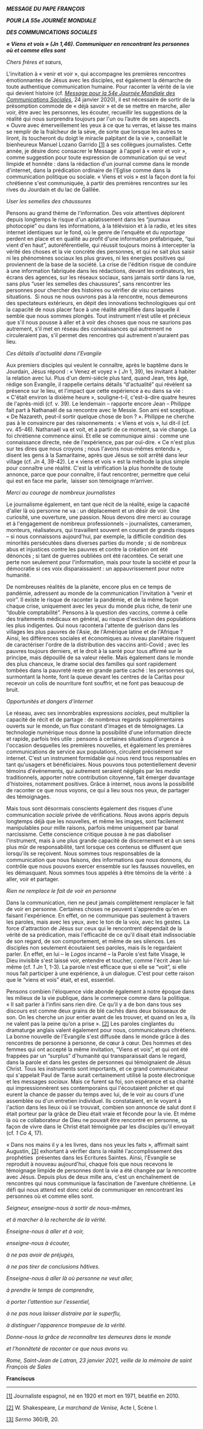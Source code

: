 ***MESSAGE DU PAPE FRANÇOIS***

***POUR LA 55e JOURNÉE MONDIALE***

***DES COMMUNICATIONS SOCIALES***

***« Viens et vois » (Jn 1,46). Communiquer en rencontrant les personnes où et comme elles sont***

*Chers frères et sœurs,*

L'invitation à « venir et voir », qui accompagne les premières rencontres émotionnantes de Jésus avec les disciples, est également la démarche de toute authentique communication humaine. Pour raconter la vérité de la vie qui devient histoire (cf. *[Message pour la 54e Journée Mondiale des Communications Sociales](http://www.vatican.va/content/francesco/fr/messages/communications/documents/papa-francesco_20200124_messaggio-comunicazioni-sociali.html)*, 24 janvier 2020), il est nécessaire de sortir de la présomption commode de « déjà savoir » et de se mettre en marche, aller voir, être avec les personnes, les écouter, recueillir les suggestions de la réalité qui nous surprendra toujours par l'un ou l’autre de ses aspects. « Ouvre avec émerveillement les yeux à ce que tu verras, et laisse tes mains se remplir de la fraîcheur de la sève, de sorte que lorsque les autres te liront, ils toucheront du doigt le miracle palpitant de la vie », conseillait le bienheureux Manuel Lozano Garrido [\[1\]](#_ftn1 "") à ses collègues journalistes. Cette année, je désire donc consacrer le Message  à l'appel à « venir et voir », comme suggestion pour toute expression de communication qui se veut limpide et honnête : dans la rédaction d'un journal comme dans le monde d'internet, dans la prédication ordinaire de l'Eglise comme dans la communication politique ou sociale. « Viens et vois » est la façon dont la foi chrétienne s'est communiquée, à partir des premières rencontres sur les rives du Jourdain et du lac de Galilée.

*User les semelles des chaussures*

Pensons au grand thème de l'information. Des voix attentives déplorent depuis longtemps le risque d'un aplatissement dans les “journaux photocopie” ou dans les informations, à la télévision et à la radio, et les sites internet identiques sur le fond, où le genre de l'enquête et du *reportage* perdent en place et en qualité au profit d'une information préfabriquée, “qui vient d'en haut”, autoréférentielle, qui réussit toujours moins à intercepter la vérité des choses et la vie concrète des personnes, et qui ne sait plus saisir ni les phénomènes sociaux les plus graves, ni les énergies positives qui proviennent de la base de la société. La crise de l'édition risque de conduire à une information fabriquée dans les rédactions, devant les ordinateurs, les écrans des agences, sur les réseaux sociaux, sans jamais sortir dans la rue, sans plus “user les semelles des chaussures”, sans rencontrer les personnes pour chercher des histoires ou vérifier *de visu* certaines situations.  Si nous ne nous ouvrons pas à la rencontre, nous demeurons des spectateurs extérieurs, en dépit des innovations technologiques qui ont la capacité de nous placer face à une réalité amplifiée dans laquelle il semble que nous sommes plongés. Tout instrument n'est utile et précieux que s'il nous pousse à aller et à voir des choses que nous ne saurions pas autrement, s'il met en réseau des connaissances qui autrement ne circuleraient pas, s'il permet des rencontres qui autrement n'auraient pas lieu.

*Ces détails d'actualité dans l'Evangile*

Aux premiers disciples qui veulent le connaître, après le baptême dans le Jourdain, Jésus répond : « Venez et voyez » ( *Jn* 1, 39), les invitant à habiter la relation avec lui. Plus d'un demi-siècle plus tard, quand Jean, très âgé, rédige son Evangile, il rappelle certains détails “d'actualité” qui révèlent sa présence sur le lieu, et l'impact que cette expérience a eu dans sa vie : « C'était environ la dixième heure », souligne-t-il, c'est-à-dire quatre heures de l'après-midi (cf. v. 39). Le lendemain – rapporte encore Jean – Philippe fait part à Nathanaël de sa rencontre avec le Messie. Son ami est sceptique. « De Nazareth, peut-il sortir quelque chose de bon ? ». Philippe ne cherche pas à le convaincre par des raisonnements : « Viens et vois », lui dit-il (cf. vv. 45-46). Nathanaël va et voit, et à partir de ce moment, sa vie change. La foi chrétienne commence ainsi. Et elle se communique ainsi : comme une connaissance directe, née de l'expérience, pas par ouï-dire. « Ce n'est plus sur tes dires que nous croyons ; nous l'avons nous-mêmes entendu », disent les gens à la Samaritaine, après que Jésus se soit arrêté dans leur village (cf. *Jn* 4, 39-42). Le « viens et vois » est la méthode la plus simple pour connaître une réalité. C'est la vérification la plus honnête de toute annonce, parce que pour connaître, il faut rencontrer, permettre que celui qui est en face me parle,  laisser son témoignage m’arriver.

*Merci au courage de nombreux journalistes*

Le journalisme également, en tant que récit de la réalité, exige la capacité d'aller là où personne ne va : un déplacement et un désir de voir. Une curiosité, une ouverture, une passion. Nous devons dire merci au courage et à l'engagement de nombreux professionnels – journalistes, cameramen, monteurs, réalisateurs, qui travaillent souvent en courant de grands risques – si nous connaissons aujourd'hui, par exemple, la difficile condition des minorités persécutées dans diverses parties du monde ; si de nombreux abus et injustices contre les pauvres et contre la création ont été dénoncés ; si tant de guerres oubliées ont été racontées. Ce serait une perte non seulement pour l'information, mais pour toute la société et pour la démocratie si ces voix disparaissaient : un appauvrissement pour notre humanité.

De nombreuses réalités de la planète, encore plus en ce temps de pandémie, adressent au monde de la communication l'invitation à “venir et voir”. Il existe le risque de raconter la pandémie, et de la même façon chaque crise, uniquement avec les yeux du monde plus riche, de tenir une “double comptabilité”. Pensons à la question des vaccins, comme à celle des traitements médicaux en général, au risque d'exclusion des populations les plus indigentes. Qui nous racontera l'attente de guérison dans les villages les plus pauvres de l'Asie, de l'Amérique latine et de l'Afrique ? Ainsi, les différences sociales et économiques au niveau planétaire risquent de caractériser l'ordre de la distribution des vaccins anti-Covid ; avec les pauvres toujours derniers, et le droit à la santé pour tous affirmé sur le principe, mais dépouillé de sa valeur réelle. Mais également dans le monde des plus chanceux, le drame social des familles qui sont rapidement tombées dans la pauvreté reste en grande partie caché : les personnes qui, surmontant la honte, font la queue devant les centres de la Caritas pour recevoir un colis de nourriture font souffrir, et ne font pas beaucoup de bruit.

*Opportunités et dangers d'internet*

Le réseau, avec ses innombrables expressions *sociales*, peut multiplier la capacité de récit et de partage : de nombreux regards supplémentaires ouverts sur le monde, un flux constant d'images et de témoignages. La technologie numérique nous donne la possibilité d'une information directe et rapide, parfois très utile : pensons à certaines situations d'urgence à l'occasion desquelles les premières nouvelles, et également les premières communications de service aux populations, circulent précisément sur internet. C'est un instrument formidable qui nous rend tous responsables en tant qu'usagers et bénéficiaires. Nous pouvons tous potentiellement devenir témoins d'événements, qui autrement seraient négligés par les *media* traditionnels, apporter notre contribution citoyenne, fait émerger davantage d'histoires, notamment positives. Grâce à internet, nous avons la possibilité de raconter ce que nous voyons, ce qui a lieu sous nos yeux, de partager des témoignages.

Mais tous sont désormais conscients également des risques d'une communication *sociale* privée de vérifications. Nous avons appris depuis longtemps déjà que les nouvelles, et même les images, sont facilement manipulables pour mille raisons, parfois même uniquement par banal narcissisme. Cette conscience critique pousse à ne pas diaboliser l'instrument, mais à une plus grande capacité de discernement et à un sens plus mûr de responsabilité, tant lorsque ces contenus se diffusent que lorsqu'ils se reçoivent. Nous sommes tous responsables de la communication que nous faisons, des informations que nous donnons, du contrôle que nous pouvons exercer ensemble sur les fausses nouvelles, en les démasquant. Nous sommes tous appelés à être témoins de la vérité : à aller, voir et partager.

*Rien ne remplace le fait de voir en personne*

Dans la communication, rien ne peut jamais complètement remplacer le fait de voir en personne. Certaines choses ne peuvent s'apprendre qu'en en faisant l'expérience. En effet, on ne communique pas seulement à travers les paroles, mais avec les yeux, avec le ton de la voix, avec les gestes. La force d'attraction de Jésus sur ceux qui le rencontrent dépendait de la vérité de sa prédication, mais l'efficacité de ce qu'il disait était indissociable de son regard, de son comportement, et même de ses silences. Les disciples non seulement écoutaient ses paroles, mais ils le regardaient parler. En effet, en lui – le *Logos* incarné – la Parole s'est faite Visage, le Dieu invisible s'est laissé voir, entendre et toucher, comme l'écrit Jean lui-même (cf. *1 Jn* 1, 1-3). La parole n'est efficace que si elle se “voit”, si elle nous fait participer à une expérience, à un dialogue. C'est pour cette raison que le “viens et vois” était, et est, essentiel.

Pensons combien l'éloquence vide abonde également à notre époque dans les milieux de la vie publique, dans le commerce comme dans la politique. « Il sait parler à l’infini sans rien dire. Ce qu’il y a de bon dans tous ses discours est comme deux grains de blé cachés dans deux boisseaux de son. On les cherche un jour entier avant de les trouver, et quand on les a, ils ne valent pas la peine qu’on a prise ». [\[2\]](#_ftn2 "") Les paroles cinglantes du dramaturge anglais valent également pour nous, communicateurs chrétiens. La bonne nouvelle de l'Evangile s'est diffusée dans le monde grâce à des rencontres de personne à personne, de cœur à cœur. Des hommes et des femmes qui ont accepté la même invitation, “Viens et vois”, et qui ont été frappées par un “surplus” d'humanité qui transparaissait dans le regard, dans la parole et dans les gestes de personnes qui témoignaient de Jésus Christ. Tous les instruments sont importants, et ce grand communicateur qui s'appelait Paul de Tarse aurait certainement utilisé la poste électronique et les messages *sociaux.* Mais ce furent sa foi, son espérance et sa charité qui impressionnèrent ses contemporains qui l'écoutaient prêcher et qui eurent la chance de passer du temps avec lui, de le voir au cours d'une assemblée ou d'un entretien individuel. Ils constataient, en le voyant à l'action dans les lieux où il se trouvait, combien son annonce de salut dont il était porteur par la grâce de Dieu était vraie et féconde pour la vie. Et même là où ce collaborateur de Dieu ne pouvait être rencontré en personne, sa façon de vivre dans le Christ était témoignée par les disciples qu'il envoyait (cf. *1 Co* 4, 17).

« Dans nos mains il y a les livres, dans nos yeux les faits », affirmait saint  Augustin, [\[3\]](#_ftn3 "") exhortant à vérifier dans la réalité l'accomplissement des prophéties  présentes dans les Ecritures Saintes. Ainsi, l'Evangile se reproduit à nouveau aujourd'hui, chaque fois que nous recevons le témoignage limpide de personnes dont la vie a été changée par la rencontre avec Jésus. Depuis plus de deux mille ans, c'est un enchaînement de rencontres qui nous communique la fascination de l'aventure chrétienne. Le défi qui nous attend est donc celui de communiquer en rencontrant les personnes où et comme elles sont.

*Seigneur, enseigne-nous à sortir de nous-mêmes,*

*et à marcher à la recherche de la vérité.*

*Enseigne-nous à aller et à voir,*

*enseigne-nous à écouter,*

*à ne pas avoir de préjugés,*

*à ne pas tirer de conclusions hâtives.*

*Enseigne-nous à aller là où personne ne veut aller,*

*à prendre le temps de comprendre,*

*à porter l'attention sur l'essentiel,*

*à ne pas nous laisser distraire par le superflu,*

*à distinguer l'apparence trompeuse de la vérité.*

*Donne-nous la grâce de reconnaître tes demeures dans le monde*

*et l'honnêteté de raconter ce que nous avons vu.*

*Rome, Saint-Jean de Latran, 23 janvier 2021, veille de la mémoire de saint François de Sales*

**Franciscus**

* * *

[\[1\]](#_ftnref1 "") Journaliste espagnol, né en 1920 et mort en 1971, béatifié en 2010.

[\[2\]](#_ftnref2 "") W. Shakespeare, *Le marchand de Venise,* Acte I, Scène I.

[\[3\]](#_ftnref3 "") *Sermo* 360/B, 20.